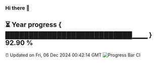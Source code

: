 ### Hi there 👋
⏳ Year progress { ███████████████████████████▁▁▁ } 92.90 %
---
⏰ Updated on Fri, 06 Dec 2024 00:42:14 GMT
![Progress Bar CI](https://github.com/Moyi321/Moyi321/workflows/Progress%20Bar%20CI/badge.svg)
